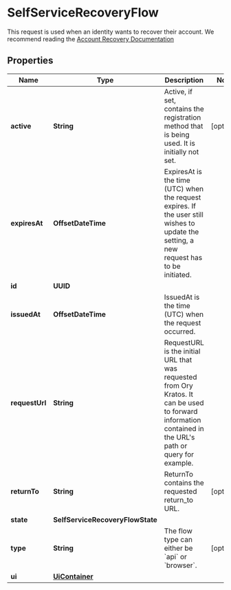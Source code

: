 

# SelfServiceRecoveryFlow

This request is used when an identity wants to recover their account.  We recommend reading the [Account Recovery Documentation](../self-service/flows/password-reset-account-recovery)

## Properties

Name | Type | Description | Notes
------------ | ------------- | ------------- | -------------
**active** | **String** | Active, if set, contains the registration method that is being used. It is initially not set. |  [optional]
**expiresAt** | **OffsetDateTime** | ExpiresAt is the time (UTC) when the request expires. If the user still wishes to update the setting, a new request has to be initiated. | 
**id** | **UUID** |  | 
**issuedAt** | **OffsetDateTime** | IssuedAt is the time (UTC) when the request occurred. | 
**requestUrl** | **String** | RequestURL is the initial URL that was requested from Ory Kratos. It can be used to forward information contained in the URL&#39;s path or query for example. | 
**returnTo** | **String** | ReturnTo contains the requested return_to URL. |  [optional]
**state** | **SelfServiceRecoveryFlowState** |  | 
**type** | **String** | The flow type can either be &#x60;api&#x60; or &#x60;browser&#x60;. |  [optional]
**ui** | [**UiContainer**](UiContainer.md) |  | 



